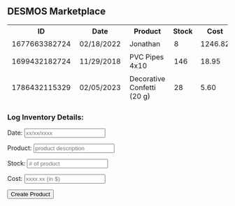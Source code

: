 <style>
    table {
        table-layout:auto;
    }

    .star:hover {
        filter: brightness(95%);
        transition: filter 0.2s;
    }

    .star {
        cursor: pointer
    }

    .main td span {
        cursor: pointer;
    }

    .quantity {
        text-align:right
    }

    td {
        padding:5px 10px;
    }

    input.search {
        color: #434343;
        border: 0px;    
        margin-left: 2%;
        width: 86.7%;
        white-space: nowrap
    }

    input.check {
        margin-right: 2%
    }

    input.adders{
        width:100%
    }
</style>

<h2>DESMOS Marketplace</h2>

<table id="table1">
  <thead>
  <tr>
    <th>ID</th>
    <th>Date</th>
    <th>Product</th>
    <th>Stock</th>
    <th>Cost</th>
  </tr>
  <tr>
    <td>1677663382724</td>
    <td>02/18/2022</td>
    <td>Jonathan</td>
    <td>8</td>
    <td>1246.82</td>
  </tr>
  <tr>
    <td>1699432182724</td>
    <td>11/29/2018</td>
    <td>PVC Pipes 4x10</td>
    <td>146</td>
    <td>18.95</td>
  </tr>
  <tr>
    <td>1786432115329</td>
    <td>02/05/2023</td>
    <td>Decorative Confetti (20 g)</td>
    <td>28</td>
    <td>5.60</td>
  </tr>
  </thead>
  <tbody id="result">
    <!-- javascript generated data -->
  </tbody>
</table>

<h3>Log Inventory Details:</h3>
<form action="javascript:create_user()">
    <p><label>
        Date:
        <input type="text" name="date" id="date" placeholder="xx/xx/xxxx" pattern = "[0-9]{2}/[0-9]{2}/[0-9]{4}" required>
    </label></p>
    <p><label>
        Product:
        <input type="text" name="product" id="product" placeholder="product description" required>
    </label></p>
    <p><label>
        Stock:
        <input type="text" name="stock" id="stock" placeholder="# of product" pattern="[0-9]{1-5}" required>
    </label></p>
    <p><label>
        Cost:
        <input type="text" name="cost" id="cost" placeholder="xxxx.xx (in $)" pattern = "[0-9]{1-4}.[0-9]{2}" required>
    </label></p>
    <p>
        <button onclick="myFunction()">Create Product</button>
    </p>
</form>


<script>
  // prepare HTML result container for new output
  const resultContainer = document.getElementById("result");
  // prepare URL's to allow easy switch from deployment and localhost
  var url = "https://jasj-inventory.duckdns.org/api/market"
  //url = "http://localhost:8086/api/users"
  

  // const create_fetch = url + '/create';
  // const read_fetch = url + '/';

  // Load users on page entry
  read_users();


  // Display User Table, data is fetched from Backend Database
  function read_users() {
    // prepare fetch options
    const read_options = {
      method: 'GET', // *GET, POST, PUT, DELETE, etc.
      mode: 'cors', // no-cors, *cors, same-origin
      cache: 'default', // *default, no-cache, reload, force-cache, only-if-cached
      credentials: 'omit', // include, *same-origin, omit
      headers: {
        'Content-Type': 'application/json'
      },
    };

    // fetch the data from API
    fetch(read_fetch, read_options)
      // response is a RESTful "promise" on any successful fetch
      .then(response => {
        // check for response errors
        if (response.status !== 200) {
            const errorMsg = 'Database read error: ' + response.status;
            console.log(errorMsg);
            const tr = document.createElement("tr");
            const td = document.createElement("td");
            td.innerHTML = errorMsg;
            tr.appendChild(td);
            resultContainer.appendChild(tr);
            return;
        }
        // valid response will have json data
        response.json().then(data => {
            console.log(data);
            for (let row in data) {
              console.log(data[row]);
              add_row(data[row]);
            }
        })
    })
    // catch fetch errors (ie ACCESS to server blocked)
    .catch(err => {
      console.error(err);
      const tr = document.createElement("tr");
      const td = document.createElement("td");
      td.innerHTML = err;
      tr.appendChild(td);
      resultContainer.appendChild(tr);
    });
  }

  function create_user(){
    //Validate Password (must be 6-20 characters in len)
    //verifyPassword("click");
    const body = {
        date: document.getElementById("date").value,
        product: document.getElementById("product").value,
        cost: document.getElementById("cost").value,
        stock: document.getElementById("stock").value
    };
    const requestOptions = {
        method: 'POST',
        body: JSON.stringify(body),
        headers: {
            "content-type": "application/json",
            'Authorization': 'Bearer my-token',
        },
    };

    // URL for Create API
    // Fetch API call to the database to create a new user
    fetch(create_fetch, requestOptions)
      .then(response => {
        // trap error response from Web API
        if (response.status !== 200) {
          const errorMsg = 'Database create error: ' + response.status;
          console.log(errorMsg);
          const tr = document.createElement("tr");
          const td = document.createElement("td");
          td.innerHTML = errorMsg;
          tr.appendChild(td);
          resultContainer.appendChild(tr);
          return;
        }
        // response contains valid result
        response.json().then(data => {
            console.log(data);
            //add a table row for the new/created userid
            add_row(data);
        })
    })
  }

  function add_row(data) {
    const tr = document.createElement("tr");
    const date = document.createElement("td");
    const product = document.createElement("td");
    const cost = document.createElement("td")
    const stock = document.createElement("td");
  

    // obtain data that is specific to the API
    date.innerHTML = data.date; 
    product.innerHTML = data.product; 
    cost.innerHTML = data.cost;
    stock.innerHTML = data.stock;  

    // add HTML to container
    tr.appendChild(date);
    tr.appendChild(product);
    tr.appendChild(cost);
    tr.appendChild(stock);

    resultContainer.appendChild(tr);
  }

  function myFunction() {
  var table = document.getElementById("table1");
  var row = table.insertRow(-1);
  var cell1 = row.insertCell(0);
  var cell2 = row.insertCell(1);
  var cell3 = row.insertCell(2);
  var cell4 = row.insertCell(3);
  var cell5 = row.insertCell(4);
  cell1.innerHTML = Date.now();
  cell2.innerHTML = document.getElementById('date').value;
  cell3.innerHTML = document.getElementById('product').value;
  cell4.innerHTML = document.getElementById('stock').value;
  cell5.innerHTML = document.getElementById('cost').value;
}

</script>